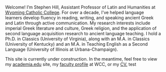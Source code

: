 Welcome! I’m Stephen Hill, Assistant Professor of Latin and Humanities at <a href="http://wyomingcatholic.edu/" target="_blank">Wyoming Catholic College</a>. For over a decade, I've helped language learners develop fluency in reading, writing, and speaking ancient Greek and Latin through active communication. My research interests include imperial Greek literature and culture, Greek religion, and the application of second language acquisition research to ancient language teaching. I hold a Ph.D. in Classics (University of Virginia), along with an M.A. in Classics (University of Kentucky) and an M.A. in Teaching English as a Second Language (University of Illinois at Urbana-Champaign).

This site is currently under construction. In the meantime, feel free to view my <a href="https://virginia.academia.edu/RStephenHill" target="_blank">academia.edu</a> site, my <a href="https://wyomingcatholic.edu/person/stephen-hill/" target="_blank">faculty profile</a> at WCC, or my <a href="/pdfs/Hill_CV_2025.01.01.pdf" target="_blank">CV.</a> 
test